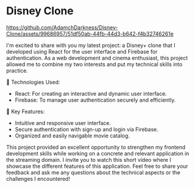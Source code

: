 # Disney Clone

https://github.com/AdamchDarkness/Disney-Clone/assets/99686957/51df50ab-44fb-44d3-b642-f4b32746261e

I'm excited to share with you my latest project: a Disney+ clone that I developed using React for the user interface and Firebase for authentication. As a web development and cinema enthusiast, this project allowed me to combine my two interests and put my technical skills into practice.

🔹 Technologies Used:
- React: For creating an interactive and dynamic user interface.
- Firebase: To manage user authentication securely and efficiently.

🔹 Key Features:
- Intuitive and responsive user interface.
- Secure authentication with sign-up and login via Firebase.
- Organized and easily navigable movie catalog.

This project provided an excellent opportunity to strengthen my frontend development skills while working on a concrete and relevant application in the streaming domain.
I invite you to watch this short video where I showcase the different features of this application. Feel free to share your feedback and ask me any questions about the technical aspects or the challenges I encountered!
